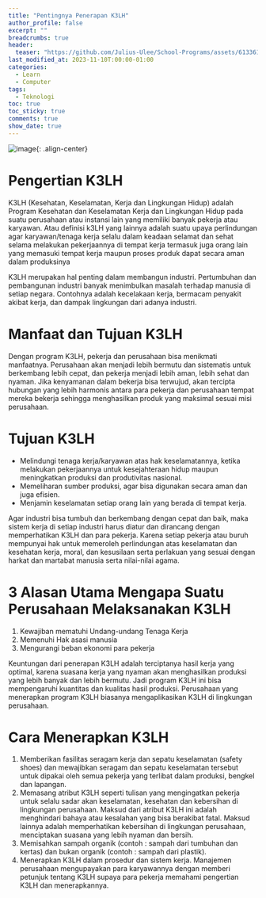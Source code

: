 ```yaml
---
title: "Pentingnya Penerapan K3LH"
author_profile: false
excerpt: ""
breadcrumbs: true
header:
  teaser: "https://github.com/Julius-Ulee/School-Programs/assets/61336116/d7bf1c35-4ce6-4b83-9335-e4a5a3934b31"
last_modified_at: 2023-11-10T:00:00-01:00
categories:
  - Learn
  - Computer
tags:
  - Teknologi
toc: true
toc_sticky: true
comments: true
show_date: true
---
```


![image](https://github.com/Julius-Ulee/School-Programs/assets/61336116/2d303b94-0550-4337-8810-cfa1e7dd2ee0){: .align-center}


# Pengertian K3LH
K3LH (Kesehatan, Keselamatan, Kerja dan Lingkungan Hidup) adalah Program Kesehatan dan Keselamatan Kerja dan Lingkungan Hidup pada suatu perusahaan atau instansi lain yang memiliki banyak pekerja atau karyawan. Atau definisi k3LH yang lainnya adalah suatu upaya perlindungan agar karyawan/tenaga kerja selalu dalam keadaan selamat dan sehat selama melakukan pekerjaannya di tempat kerja termasuk juga orang lain yang memasuki tempat kerja maupun proses produk dapat secara aman dalam produksinya

K3LH merupakan hal penting dalam membangun industri. Pertumbuhan dan pembangunan industri banyak menimbulkan masalah terhadap manusia di setiap negara. Contohnya adalah kecelakaan kerja, bermacam penyakit akibat kerja, dan dampak lingkungan dari adanya industri.

# Manfaat dan Tujuan K3LH
Dengan program K3LH, pekerja dan perusahaan bisa menikmati manfaatnya. Perusahaan akan menjadi lebih bermutu dan sistematis untuk berkembang lebih cepat, dan pekerja menjadi lebih aman, lebih sehat dan nyaman. Jika kenyamanan dalam bekerja bisa terwujud, akan tercipta hubungan yang lebih harmonis antara para pekerja dan perusahaan tempat mereka bekerja sehingga menghasilkan produk yang maksimal sesuai misi perusahaan.

# Tujuan K3LH
- Melindungi tenaga kerja/karyawan atas hak keselamatannya, ketika melakukan pekerjaannya untuk kesejahteraan hidup maupun meningkatkan produksi dan produtivitas nasional.
- Memeliharan sumber produksi, agar bisa digunakan secara aman dan juga efisien.
- Menjamin keselamatan setiap orang lain yang berada di tempat kerja.

Agar industri bisa tumbuh dan berkembang dengan cepat dan baik, maka sistem kerja di setiap industri harus diatur dan dirancang dengan memperhatikan K3LH dan para pekerja. Karena setiap pekerja atau buruh mempunyai hak untuk memeroleh perlindungan atas keselamatan dan kesehatan kerja, moral, dan kesusilaan serta perlakuan yang sesuai dengan harkat dan martabat manusia serta nilai-nilai agama.

# 3 Alasan Utama Mengapa Suatu Perusahaan Melaksanakan K3LH

1. Kewajiban mematuhi Undang-undang Tenaga Kerja
2. Memenuhi Hak asasi manusia
3. Mengurangi beban ekonomi para pekerja

Keuntungan dari penerapan K3LH adalah terciptanya hasil kerja yang optimal, karena suasana kerja yang nyaman akan menghasilkan produksi yang lebih banyak dan lebih bermutu. Jadi program K3LH ini bisa mempengaruhi kuantitas dan kualitas hasil produksi. Perusahaan yang menerapkan program K3LH biasanya mengaplikasikan K3LH di lingkungan perusahaan.

# Cara Menerapkan K3LH
1. Memberikan fasilitas seragam kerja dan sepatu keselamatan (safety shoes) dan mewajibkan seragam dan sepatu keselamatan tersebut untuk dipakai oleh semua pekerja yang terlibat dalam produksi, bengkel dan lapangan.
2. Memasang atribut K3LH seperti tulisan yang mengingatkan pekerja untuk selalu sadar akan keselamatan, kesehatan dan kebersihan di lingkungan perusahaan. Maksud dari atribut K3LH ini adalah menghindari bahaya atau kesalahan yang bisa berakibat fatal. Maksud lainnya adalah memperhatikan kebersihan di lingkungan perusahaan, menciptakan suasana yang lebih nyaman dan bersih.
3. Memisahkan sampah organik (contoh : sampah dari tumbuhan dan kertas) dan bukan organik (contoh : sampah dari plastik).
4. Menerapkan K3LH dalam prosedur dan sistem kerja. Manajemen perusahaan mengupayakan para karyawannya dengan memberi petunjuk tentang K3LH supaya para pekerja memahami pengertian K3LH dan menerapkannya.
